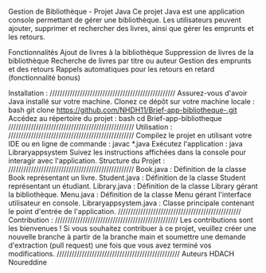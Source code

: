 Gestion de Bibliothèque - Projet Java
Ce projet Java est une application console permettant de gérer une bibliothèque. Les utilisateurs peuvent ajouter, supprimer et rechercher des livres, ainsi que gérer les emprunts et les retours.

Fonctionnalités
Ajout de livres à la bibliothèque
Suppression de livres de la bibliothèque
Recherche de livres par titre ou auteur
Gestion des emprunts et des retours
Rappels automatiques pour les retours en retard (fonctionnalité bonus)

Installation :
//////////////////////////////////////////////////
Assurez-vous d'avoir Java installé sur votre machine.
Clonez ce dépôt sur votre machine locale :
bash
git clone https://github.com/NHDH11/Brief-app-bibliotheque-.git
Accédez au répertoire du projet :
bash
cd Brief-app-bibliotheque
//////////////////////////////////////////////////
Utilisation :
//////////////////////////////////////////////////
Compilez le projet en utilisant votre IDE ou en ligne de commande :
javac *.java
Exécutez l'application :
java Libraryappsystem
Suivez les instructions affichées dans la console pour interagir avec l'application.
Structure du Projet :
//////////////////////////////////////////////////
Book.java : Définition de la classe Book représentant un livre.
Student.java : Définition de la classe Student représentant un étudiant.
Library.java : Définition de la classe Library gérant la bibliothèque.
Menu.java : Définition de la classe Menu gérant l'interface utilisateur en console.
Libraryappsystem.java : Classe principale contenant le point d'entrée de l'application.
/////////////////////////////////////////////////
Contribution :
/////////////////////////////////////////////////
Les contributions sont les bienvenues ! Si vous souhaitez contribuer à ce projet, veuillez créer une nouvelle branche à partir de la branche main et soumettre une demande d'extraction (pull request) une fois que vous avez terminé vos modifications.
/////////////////////////////////////////////////
Auteurs
HDACH Noureddine 
